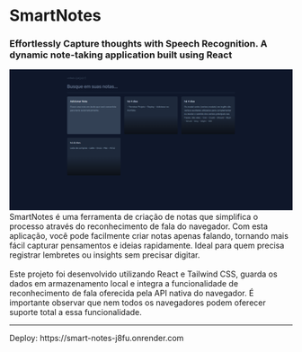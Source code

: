 # SmartNotes
### Effortlessly Capture thoughts with Speech Recognition. A dynamic note-taking application built using React</br>
![Project Screenshot](https://raw.githubusercontent.com/BaiaGui/SmartNotes/main/src/assets/smartNotesPrint.png)
SmartNotes é uma ferramenta de criação de notas que simplifica o processo através do reconhecimento de fala do navegador. Com esta aplicação, você pode facilmente criar notas apenas falando, tornando mais fácil capturar pensamentos e ideias rapidamente. Ideal para quem precisa registrar lembretes ou insights sem precisar digitar.<br><br>
Este projeto foi desenvolvido utilizando React e Tailwind CSS, guarda os dados em armazenamento local e integra a funcionalidade de reconhecimento de fala oferecida pela API nativa do navegador. É importante observar que nem todos os navegadores podem oferecer suporte total a essa funcionalidade.
<hr>
Deploy: https://smart-notes-j8fu.onrender.com
